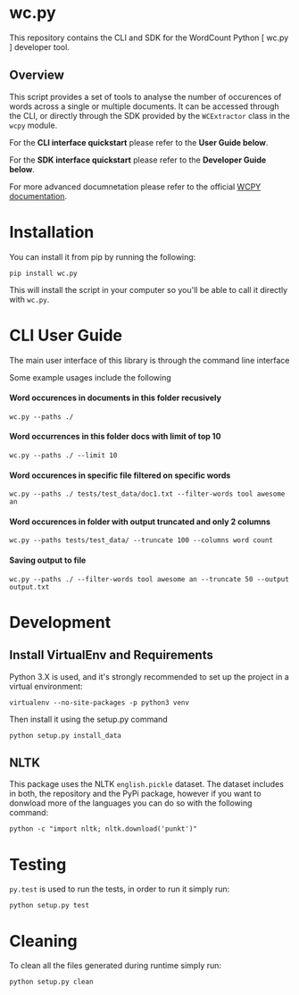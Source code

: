 
# wc.py

This repository contains the CLI and SDK for the WordCount Python [ wc.py ] developer tool.

## Overview

This script provides a set of tools to analyse the number of occurences of words across a single or multiple documents. It can be accessed through the CLI, or directly through the SDK provided by the `WCExtractor` class in the `wcpy` module.

For the **CLI interface quickstart** please refer to the **User Guide below**.

For the **SDK interface quickstart** please refer to the **Developer Guide below**.

For more advanced documnetation please refer to the official [WCPY documentation](https://axsauze.github.io/wcpy/).

# Installation

You can install it from pip by running the following:

```
pip install wc.py
```

This will install the script in your computer so you'll be able to call it directly with `wc.py`.

# CLI User Guide

The main user interface of this library is through the command line interface

Some example usages include the following

#### Word occurences in documents in this folder recusively

```
wc.py --paths ./
```

#### Word occurrences in this folder docs with limit of top 10

```
wc.py --paths ./ --limit 10
```

#### Word occurences in specific file filtered on specific words

```
wc.py --paths ./ tests/test_data/doc1.txt --filter-words tool awesome an
```

#### Word occurences in folder with output truncated and only 2 columns

```
wc.py --paths tests/test_data/ --truncate 100 --columns word count
```

#### Saving output to file

```
wc.py --paths ./ --filter-words tool awesome an --truncate 50 --output output.txt
```


# Development

## Install VirtualEnv and Requirements

Python 3.X is used, and it's strongly recommended to set up the project in a virtual environment:

```
virtualenv --no-site-packages -p python3 venv
```

Then install it using the setup.py command

```
python setup.py install_data
```

## NLTK

This package uses the NLTK `english.pickle` dataset. The dataset includes in both, the repository and the PyPi package, however if you want to donwload more of the languages you can do so with the following command:

```
python -c "import nltk; nltk.download('punkt')"
```


# Testing

`py.test` is used to run the tests, in order to run it simply run:

```
python setup.py test
```

# Cleaning

To clean all the files generated during runtime simply run:

```
python setup.py clean
```


